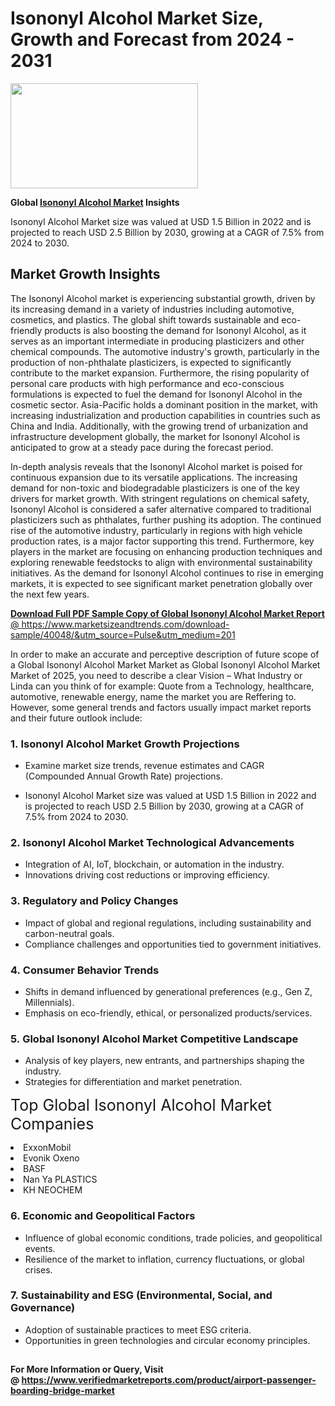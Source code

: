 <H1>Isononyl Alcohol Market Size, Growth and Forecast from 2024 - 2031</H1><img class="aligncenter size-medium wp-image-584254" src="https://thirdeyenews.in/wp-content/uploads/2024/09/Global-Market-Research-300x168.jpeg" alt="" width="300" height="168" /><p><strong>Global&nbsp;<a href="https://www.marketsizeandtrends.com/download-sample/40048/&amp;utm_source=Pulse&amp;utm_medium=201">Isononyl Alcohol Market</a> Insights</strong></p><p>Isononyl Alcohol Market size was valued at USD 1.5 Billion in 2022 and is projected to reach USD 2.5 Billion by 2030, growing at a CAGR of 7.5% from 2024 to 2030.</p><p><h2>Market Growth Insights</h2> <p>The Isononyl Alcohol market is experiencing substantial growth, driven by its increasing demand in a variety of industries including automotive, cosmetics, and plastics. The global shift towards sustainable and eco-friendly products is also boosting the demand for Isononyl Alcohol, as it serves as an important intermediate in producing plasticizers and other chemical compounds. The automotive industry's growth, particularly in the production of non-phthalate plasticizers, is expected to significantly contribute to the market expansion. Furthermore, the rising popularity of personal care products with high performance and eco-conscious formulations is expected to fuel the demand for Isononyl Alcohol in the cosmetic sector. Asia-Pacific holds a dominant position in the market, with increasing industrialization and production capabilities in countries such as China and India. Additionally, with the growing trend of urbanization and infrastructure development globally, the market for Isononyl Alcohol is anticipated to grow at a steady pace during the forecast period.</p> <p><a href="download_sample_link"></a></p> <p>In-depth analysis reveals that the Isononyl Alcohol market is poised for continuous expansion due to its versatile applications. The increasing demand for non-toxic and biodegradable plasticizers is one of the key drivers for market growth. With stringent regulations on chemical safety, Isononyl Alcohol is considered a safer alternative compared to traditional plasticizers such as phthalates, further pushing its adoption. The continued rise of the automotive industry, particularly in regions with high vehicle production rates, is a major factor supporting this trend. Furthermore, key players in the market are focusing on enhancing production techniques and exploring renewable feedstocks to align with environmental sustainability initiatives. As the demand for Isononyl Alcohol continues to rise in emerging markets, it is expected to see significant market penetration globally over the next few years.</p> <p><a href="get_more_link"></p><p><span class=""><strong>Download Full PDF Sample Copy of Global Isononyl Alcohol Market Report</strong> @ <a href="https://www.marketsizeandtrends.com/download-sample/40048/&amp;utm_source=Pulse&amp;utm_medium=201" target="_blank">https://www.marketsizeandtrends.com/download-sample/40048/&amp;utm_source=Pulse&amp;utm_medium=201</a></span></p><p>In order to make an accurate and perceptive description of future scope of a Global&nbsp;Isononyl Alcohol Market Market as Global&nbsp;Isononyl Alcohol Market Market of 2025, you need to describe a clear Vision &ndash; What Industry or Linda can you think of for example: Quote from a Technology, healthcare, automotive, renewable energy, name the market you are Reffering to. However, some general trends and factors usually impact market reports and their future outlook include:</p><h3>1.&nbsp;<strong>Isononyl Alcohol Market Growth Projections</strong></h3><ul><li>Examine market size trends, revenue estimates and CAGR (Compounded Annual Growth Rate) projections.</li><li><p>Isononyl Alcohol Market size was valued at USD 1.5 Billion in 2022 and is projected to reach USD 2.5 Billion by 2030, growing at a CAGR of 7.5% from 2024 to 2030.</p></li></ul><h3>2.&nbsp;<strong>Isononyl Alcohol Market Technological Advancements</strong></h3><ul><li>Integration of AI, IoT, blockchain, or automation in the industry.</li><li>Innovations driving cost reductions or improving efficiency.</li></ul><h3>3.&nbsp;<strong>Regulatory and Policy Changes</strong></h3><ul><li>Impact of global and regional regulations, including sustainability and carbon-neutral goals.</li><li>Compliance challenges and opportunities tied to government initiatives.</li></ul><h3>4.&nbsp;<strong>Consumer Behavior Trends</strong></h3><ul><li>Shifts in demand influenced by generational preferences (e.g., Gen Z, Millennials).</li><li>Emphasis on eco-friendly, ethical, or personalized products/services.</li></ul><h3>5.&nbsp;<strong>Global Isononyl Alcohol Market Competitive Landscape</strong></h3><ul><li>Analysis of key players, new entrants, and partnerships shaping the industry.</li><li>Strategies for differentiation and market penetration.</li></ul><p data-pm-slice="1 1 []"><span style="color: inherit; font-family: inherit; font-size: 25px;">Top Global Isononyl Alcohol Market Companies</span></p><div class="" data-test-id=""><p><li>ExxonMobil</li><li> Evonik Oxeno</li><li> BASF</li><li> Nan Ya PLASTICS</li><li> KH NEOCHEM</li></p></div><h3>6.&nbsp;<strong>Economic and Geopolitical Factors</strong></h3><ul><li>Influence of global economic conditions, trade policies, and geopolitical events.</li><li>Resilience of the market to inflation, currency fluctuations, or global crises.</li></ul><h3>7.&nbsp;<strong>Sustainability and ESG (Environmental, Social, and Governance)</strong></h3><ul><li>Adoption of sustainable practices to meet ESG criteria.</li><li>Opportunities in green technologies and circular economy principles.</li></ul><h2><strong style="font-size: 14px;">For More Information or Query, Visit @&nbsp;</strong><a style="background-color: #ffffff; font-size: 14px;" href="https://www.marketsizeandtrends.com/report/isononyl-alcohol-market/" target="_blank">https://www.verifiedmarketreports.com/product/airport-passenger-boarding-bridge-market</a></h2>
